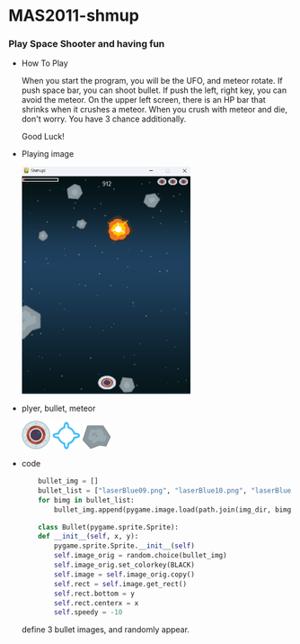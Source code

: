 MAS2011-shmup
=============
### Play Space Shooter and having fun

* How To Play

    When you start the program, you will be the UFO, and meteor rotate. If push space bar, you can shoot bullet. If push the left, right key, you can avoid the meteor. On the upper left screen, there is an HP bar that shrinks when it crushes a meteor. When you crush with meteor and die, don't worry. You have 3 chance additionally. 

    Good Luck!

* Playing image
  
  <img src="playing.png" width="300px" height="px"></img>

* plyer, bullet, meteor

    <img src="img/ufoRed.png" width="50px" height="px"></img>
    <img src="img/laserBlue08.png" width="50px" height="px"></img>
    <img src="img/meteorGrey_big1.png" width="50px" height="px"></img>
* code 
    ```python
        bullet_img = []
        bullet_list = ["laserBlue09.png", "laserBlue10.png", "laserBlue08.png"]
        for bimg in bullet_list:
            bullet_img.append(pygame.image.load(path.join(img_dir, bimg)).convert())
    ```
    ```python
        class Bullet(pygame.sprite.Sprite):
        def __init__(self, x, y):
            pygame.sprite.Sprite.__init__(self)
            self.image_orig = random.choice(bullet_img)
            self.image_orig.set_colorkey(BLACK)
            self.image = self.image_orig.copy()
            self.rect = self.image.get_rect()
            self.rect.bottom = y
            self.rect.centerx = x
            self.speedy = -10
    ```

    define 3 bullet images, and randomly appear.